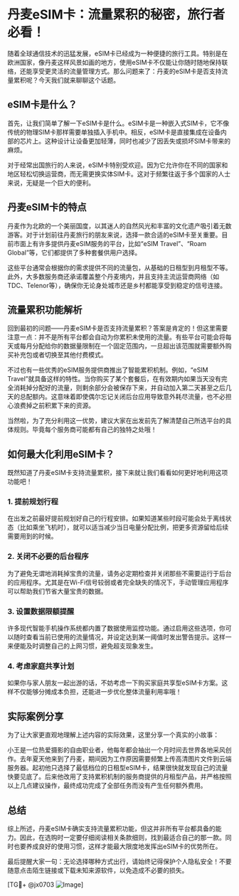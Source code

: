# 丹麦eSIM卡：流量累积的秘密，旅行者必看！

随着全球通信技术的迅猛发展，eSIM卡已经成为一种便捷的旅行工具。特别是在欧洲国家，像丹麦这样风景如画的地方，使用eSIM卡不仅能让你随时随地保持联络，还能享受更灵活的流量管理方式。那么问题来了：丹麦的eSIM卡是否支持流量累积呢？今天我们就来聊聊这个话题。

## eSIM卡是什么？

首先，让我们简单了解一下eSIM卡是什么。eSIM卡是一种嵌入式SIM卡，它不像传统的物理SIM卡那样需要单独插入手机中。相反，eSIM卡是直接集成在设备内部的芯片上。这种设计让设备更加轻薄，同时也减少了因丢失或损坏SIM卡带来的麻烦。

对于经常出国旅行的人来说，eSIM卡特别受欢迎。因为它允许你在不同的国家和地区轻松切换运营商，而无需更换实体SIM卡。这对于频繁往返于多个国家的人士来说，无疑是一个巨大的便利。

## 丹麦eSIM卡的特点

丹麦作为北欧的一个美丽国度，以其迷人的自然风光和丰富的文化遗产吸引着无数游客。对于计划前往丹麦旅行的朋友来说，选择一款合适的eSIM卡至关重要。目前市面上有许多提供丹麦eSIM服务的平台，比如“eSIM Travel”、“Roam Global”等，它们都提供了多种套餐供用户选择。

这些平台通常会根据你的需求提供不同的流量包，从基础的日租型到月租型不等。此外，大多数服务商还承诺覆盖整个丹麦境内，并且支持主流运营商网络（如TDC、Telenor等），确保你无论身处城市还是乡村都能享受到稳定的信号连接。

## 流量累积功能解析

回到最初的问题——丹麦eSIM卡是否支持流量累积？答案是肯定的！但这里需要注意一点：并不是所有平台都会自动为你累积未使用的流量。有些平台可能会将每天或每月分配给你的数据量限制在一个固定范围内，一旦超出该范围就需要额外购买补充包或者切换至其他付费模式。

不过也有一些优秀的eSIM服务提供商推出了智能累积机制。例如，“eSIM Travel”就具备这样的特性。当你购买了某个套餐后，在有效期内如果当天没有完全消耗掉分配好的流量，则剩余部分会被保存下来，并自动加入第二天甚至之后几天的总配额内。这意味着即使偶尔忘记关闭后台应用导致意外耗尽流量，也不必担心浪费掉之前积累下来的资源。

当然啦，为了充分利用这一优势，建议大家在出发前先了解清楚自己所选平台的具体规则。毕竟每个服务商可能都有自己的独特之处哦！

## 如何最大化利用eSIM卡？

既然知道了丹麦eSIM卡支持流量累积，接下来就让我们看看如何更好地利用这项功能吧！

### 1. 提前规划行程
在出发之前最好提前规划好自己的行程安排。如果知道某些时段可能会处于离线状态（比如乘坐飞机时），就可以适当减少当日电量分配比例，把更多资源留给后续需要用到的时候。

### 2. 关闭不必要的后台程序
为了避免无谓地消耗掉宝贵的流量，请务必定期检查并关闭那些不需要运行于后台的应用程序。尤其是在Wi-Fi信号较弱或者完全缺失的情况下，手动管理应用程序可以帮助我们节省大量宝贵的数据。

### 3. 设置数据限额提醒
许多现代智能手机操作系统都内置了数据使用监控功能。通过启用这些选项，你可以随时查看当前已使用的流量情况，并设定达到某一阈值时发出警告提示。这样一来便能及时调整自己的上网习惯，避免超支现象发生。

### 4. 考虑家庭共享计划
如果你与家人朋友一起出游的话，不妨考虑一下购买家庭共享型eSIM卡方案。这样不仅能够分摊成本负担，还能进一步优化整体流量利用率哦！

## 实际案例分享

为了让大家更直观地理解上述内容的实际效果，这里分享一个真实的小故事：

小王是一位热爱摄影的自由职业者，他每年都会抽出一个月时间去世界各地采风创作。去年夏天他来到了丹麦，期间因为工作原因需要频繁上传高清图片文件到云端服务器。起初他只选择了最低档位的日租型eSIM卡，结果很快就发现自己的流量快要见底了。后来他改用了支持累积机制的服务商提供的月租型产品，并严格按照以上几点建议操作，最终成功完成了全部任务而没有产生任何额外费用。

## 总结

综上所述，丹麦eSIM卡确实支持流量累积功能，但这并非所有平台都具备的能力。因此，在选购时一定要仔细阅读相关条款细则，找到最适合自己的那一款。同时也要养成良好的使用习惯，这样才能最大限度地发挥出eSIM卡的优势所在。

最后提醒大家一句：无论选择哪种方式出行，请始终记得保护个人隐私安全！不要随意点击陌生链接或下载未知来源软件，以免造成不必要的损失。

[TG💪+ @jx0703 ![Image](https://github.com/user-attachments/assets/dbca1d08-cadb-493c-b0ec-ad6f7a83f270)]